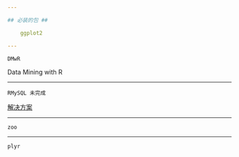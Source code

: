 ```yaml
---

## 必装的包 ##

    ggplot2

---
```


	DMwR  

Data Mining with R

---

	RMySQL 未完成

[解决方案](http://f.dataguru.cn/thread-12104-1-1.html)


---

    zoo

---

    plyr




